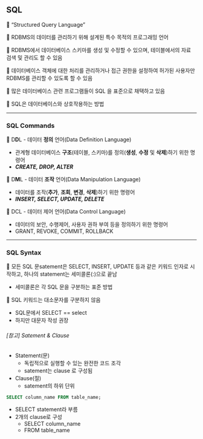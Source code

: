 ## SQL

🔸 “Structured Query Language”

🔸 RDBMS의 데이터를 관리하기 위해 설계된 특수 목적의 프로그래밍 언어

🔸 RDBMS에서 데이터베이스 스키마를 생성 및 수정할 수 있으며, 테이블에서의 자료 검색 및 관리도 할 수 있음

🔸 데이터베이스 객체에 대한 처리를 관리하거나 접근 권한을 설정하여 허가된 사용자만 RDBMS를 관리할 수 있도록 할 수 있음

🔸 많은 데이터베이스 관련 프로그램들이 SQL 을 표준으로 채택하고 있음

🔹 SQL은 데이터베이스와 상호작용하는 방법



------

### SQL Commands

💛 D**D**L - 데이터 **정의** 언어(Data Definition Language)

- 관계형 데이터베이스 **구조**(테이블, 스키마)를 정의(**생성**, **수정** 및 **삭제**)하기 위한 명령어
- ***CREATE, DROP, ALTER***

💛 D**M**L -  데이터 **조작** 언어(Data Manipulation Language)

- 데이터를 조작(**추가**, **조회**, **변경**, **삭제**)하기 위한 명령어
- ***INSERT, SELECT, UPDATE, DELETE***

💛 DCL - 데이터 제어 언어(Data Control Language)

- 데이터의 보안, 수행제어, 사용자 권하 부여 등을 정의하기 위한 명령어
- GRANT, REVOKE, COMMIT, ROLLBACK



------

### SQL Syntax

🔸 모든 SQL 문satement은 SELECT, INSERT, UPDATE 등과 같은 키워드 인자로 시작하고, 하나의 statement는 세미콜론(:)으로 끝남

- 세미콜론은 각 SQL 문을 구분하는 표준 방법

🔸 SQL 키워드는 대소문자를 구분하지 않음

- SQL문에서 SELECT == select
- 하지만 대문자 작성 권장





###### [참고] Satement & Clause

- Statement(문)
  - 독립적으로 실행할 수 있는 완전한 코드 조각
  - satement는 clause 로 구성됨
- Clause(절)
  - satement의 하위 단위

```sql
SELECT column_name FROM table_name;
```

- SELECT statement라 부름
- 2개의 clause로 구성
  - SELECT column_name
  - FROM table_name